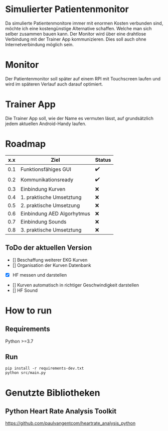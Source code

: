 # Simulierter Patientenmonitor
 Da simulierte Patientenmonitore immer mit enormen Kosten verbunden sind, möchte ich eine kostengünstige Alternative schaffen. Welche
 man sich selber zusammen bauen kann.
 Der Monitor wird über eine drahtlose Verbindung mit der Trainer App kommunizieren. Dies soll auch ohne Internetverbindung möglich sein.

 # Monitor
 Der Patientenmonitor soll später auf einem RPI mit Touchscreen laufen und wird im späteren Verlauf auch darauf optimiert.

 # Trainer App
 Die Trainer App soll, wie der Name es vermuten lässt, auf grundsätzlich jedem aktuellen Android-Handy laufen.

 # Roadmap
| x.x | Ziel                         | Status              |
| --- | ---------------------------- | ------------------- |
| 0.1 | Funktionsfähiges GUI         | :heavy_check_mark:  |
| 0.2 | Kommunikationsready          | :heavy_check_mark:  |
| 0.3 | Einbindung Kurven            | :x:                 |
| 0.4 | 1. praktische Umsetztung     | :x:                 |
| 0.5 | 2. praktische Umsetzung      | :x:                 |
| 0.6 | Einbindung AED Algorhytmus   | :x:                 |
| 0.7 | Einbindung Sounds            | :x:                 |
| 0.8 | 3. praktische Umsetztung     | :x:                 |

## ToDo der aktuellen Version
- [] Beschaffung weiterer EKG Kurven
- [] Organisation der Kurven Datenbank
- [X] HF messen und darstellen
- [] Kurven automatisch in richtiger Geschwindigkeit darstellen
- [] HF Sound

# How to run
## Requirements
Python >=3.7

## Run
```
pip install -r requirements-dev.txt
python src/main.py
```
# Genutzte Bibliotheken
## Python Heart Rate Analysis Toolkit
https://github.com/paulvangentcom/heartrate_analysis_python
